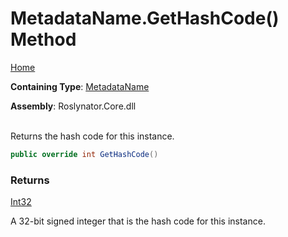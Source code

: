 # MetadataName\.GetHashCode\(\) Method

[Home](../../../README.md)

**Containing Type**: [MetadataName](../README.md)

**Assembly**: Roslynator\.Core\.dll

\
Returns the hash code for this instance\.

```csharp
public override int GetHashCode()
```

### Returns

[Int32](https://docs.microsoft.com/en-us/dotnet/api/system.int32)

A 32\-bit signed integer that is the hash code for this instance\.